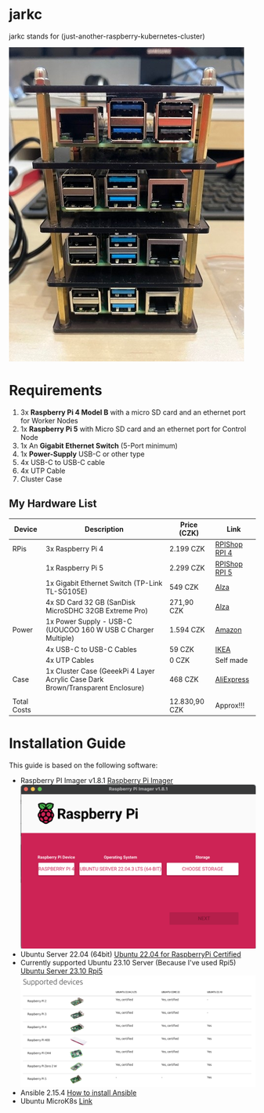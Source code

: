 # jarkc
jarkc stands for (just-another-raspberry-kubernetes-cluster)

![jarkc](images/rPiCluster.jpg)

# Requirements
1. 3x **Raspberry Pi 4 Model B** with a micro SD card and an ethernet port for Worker Nodes
2. 1x **Raspberry Pi 5** with Micro SD card and an ethernet port for Control Node
3. 1x An **Gigabit Ethernet Switch** (5-Port minimum)
4. 1x **Power-Supply** USB-C or other type
5. 4x USB-C to USB-C cable
6. 4x UTP Cable
7. Cluster Case



## My Hardware List

| Device | Description                     | Price (CZK)   | Link                              |  
|--------|----------------------------------|-------------|-----------------------------------| 
| RPis   | 3x Raspberry Pi 4                | 2.199 CZK        | [RPIShop RPI 4](https://rpishop.cz/raspberry-pi-4/2611-raspberry-pi-4-model-b-8gb-ram-0765756931199.html)
|        | 1x Raspberry Pi 5                | 2.299 CZK        | [RPIShop RPI 5](https://rpishop.cz/raspberry-pi-5/6498-raspberry-pi-5-8gb-ram-5056561803326.html)
|        | 1x Gigabit Ethernet Switch (TP-Link TL-SG105E)     | 549 CZK         | [Alza](https://www.alza.cz/tp-link-tl-sg105e-d2916224.htm) 
|        | 4x SD Card 32 GB (SanDisk MicroSDHC 32GB Extreme Pro) | 271,90 CZK | [Alza](https://www.alza.cz/sandisk-microsdhc-32gb-extreme-pro-a1-uhs-i-v30-u3-sd-adapter-d5041152.htm)
| Power  | 1x Power Supply - USB-C (UOUCOO 160 W USB C Charger Multiple)         | 1.594 CZK         | [Amazon](https://amzn.eu/d/gu0fjrM)
|        | 4x USB-C to USB-C Cables         | 59 CZK         | [IKEA](https://www.ikea.com/cz/cs/p/sittbrunn-usb-c-na-usb-c-modra-30546650/)  
|        | 4x UTP Cables                    | 0 CZK         | Self made   
| Case   | 1x Cluster Case (GeeekPi 4 Layer Acrylic Case Dark Brown/Transparent Enclosure)                | 468 CZK         | [AliExpress](https://www.aliexpress.com/item/32918557708.html?spm=a2g0o.order_list.order_list_main.5.11421802lI6NqY)
|        |                                  |            | 
| Total Costs       |                                  |   12.830,90  CZK         |  Approx!!!



# Installation Guide

This guide is based on the following software:

- Raspberry PI Imager v1.8.1 [Raspberry Pi Imager](https://www.raspberrypi.com/software/)
![RespberryPiImager](./images/rpiImager.png)
- Ubuntu Server 22.04 (64bit) [Ubuntu 22.04 for RaspberryPi Certified](https://ubuntu.com/download/raspberry-pi/thank-you?version=22.04.3&architecture=server-arm64+raspi)
- Currently supported Ubuntu 23.10 Server (Because I've used Rpi5) [Ubuntu Server 23.10 Rpi5](https://ubuntu.com/download/raspberry-pi/thank-you?version=23.10&architecture=server-arm64+raspi)
![Supported Devices](./images/UbuntuSupportedDevices.png)
- Ansible 2.15.4 [How to install Ansible](https://docs.ansible.com/ansible/latest/installation_guide/installation_distros.html)
- Ubuntu MicroK8s [Link](https://microk8s.io)


